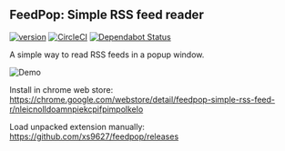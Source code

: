 ## FeedPop: Simple RSS feed reader
[![version][version-badge]][CHANGELOG]
[![CircleCI](https://img.shields.io/circleci/build/github/xs9627/feedpop/master.svg)](https://circleci.com/gh/xs9627/feedpop/tree/master)
[![Dependabot Status](https://api.dependabot.com/badges/status?host=github&repo=xs9627/feedpop)](https://dependabot.com)

A simple way to read RSS feeds in a popup window.

![Demo](https://i.imgur.com/FyizZRy.gif)

Install in chrome web store: https://chrome.google.com/webstore/detail/feedpop-simple-rss-feed-r/nleicnolldoamnpiekcpifpimpolkelo

Load unpacked extension manually: https://github.com/xs9627/feedpop/releases

[CHANGELOG]: ./CHANGELOG.md
[version-badge]: https://img.shields.io/badge/version-1.2.3-blue.svg
